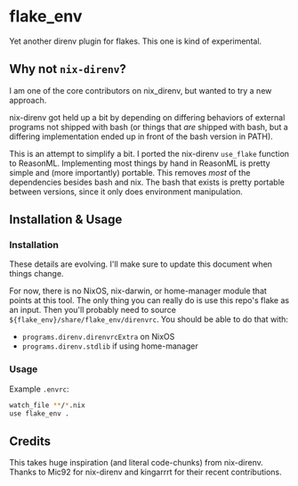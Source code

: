 # flake_env

Yet another direnv plugin for flakes.
This one is kind of experimental.

## Why not `nix-direnv`?

I am one of the core contributors on nix_direnv, but wanted to try a new approach.

nix-direnv got held up a bit by depending on differing behaviors of external programs not shipped with bash
(or things that *are* shipped with bash, but a differing implementation ended up in front of the bash version in PATH).

This is an attempt to simplify a bit.
I ported the nix-direnv `use_flake` function to ReasonML.
Implementing most things by hand in ReasonML is pretty simple and (more importantly) portable.
This removes *most* of the dependencies besides bash and nix.
The bash that exists is pretty portable between versions, since it only does environment manipulation.

## Installation & Usage

### Installation
These details are evolving. 
I'll make sure to update this document when things change.

For now, there is no NixOS, nix-darwin, or home-manager module that points at this tool.
The only thing you can really do is use this repo's flake as an input.
Then you'll probably need to source `${flake_env}/share/flake_env/direnvrc`. 
You should be able to do that with:

* `programs.direnv.direnvrcExtra` on NixOS
* `programs.direnv.stdlib` if using home-manager


### Usage

Example `.envrc`:

```sh
watch_file **/*.nix
use flake_env .
```

## Credits

This takes huge inspiration (and literal code-chunks) from nix-direnv. 
Thanks to Mic92 for nix-direnv and kingarrrt for their recent contributions.

